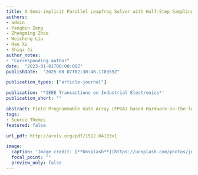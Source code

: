 ```yaml
---
title: A Semi-implicit Parallel Leapfrog Solver with Half-Step Sampling Technique for FPGA-based Real-time HIL Simulation of Power Converters
authors:
- admin
- Yangbin Zeng
- Zhengming Zhao
- Weicheng Liu
- Han Xu
- Shiqi Ji
author_notes:
- "Corresponding author"
date:  "2023-01-01T00:00:00Z"
publishDate:  "2025-08-07T02:30:46.170355Z"

publication_types: ["article-journal"]

publication: '*IEEE Transactions on Industrial Electronics*'
publication_short: ""

abstract: Field Programmable Gate Array (FPGA) based Hardware-in-the-loop (HIL) simulation is an effective tool to verify the performance of physical controllers and shorten the development cycle of power converters. In HIL simulations, sampling accuracy is of concern and is desired to be improved by reducing the step size. However, due to the cost of computational time, the step size is hard to reduce indefinitely to meet the requirements for high switching frequency applications. To improve the sampling accuracy and simulation performance of HIL simulation, this paper proposes a semi-implicit parallel leapfrog (SPL) solver with half-step sampling technique. In this solver, the switches and the rest part of the system are implemented to be computed parallel when the switch leg model operates in continuous current mode. Besides, the solver is formulated in leapfrog format to reduce computational costs and to compute at half-step as a minimum step-size. With this format, the half-step sampling technique can be employed to increase the sampling rate by onefold, even in cases where it is challenging to reduce the simulation step size further. A dual active bridge converter case is implemented on the FPGA board with a 12.5-ns sampling step-size, retaining the simulation accuracy while switched at 400 kHz. To further verify the advantages, the results are compared with other HIL method and experimental results.
tags:
- Source Themes
featured: false

url_pdf: http://arxiv.org/pdf/1512.04133v1

image:
  caption: 'Image credit: [**Unsplash**](https://unsplash.com/photos/jdD8gXaTZsc)'
  focal_point: ""
  preview_only: false
---
```

